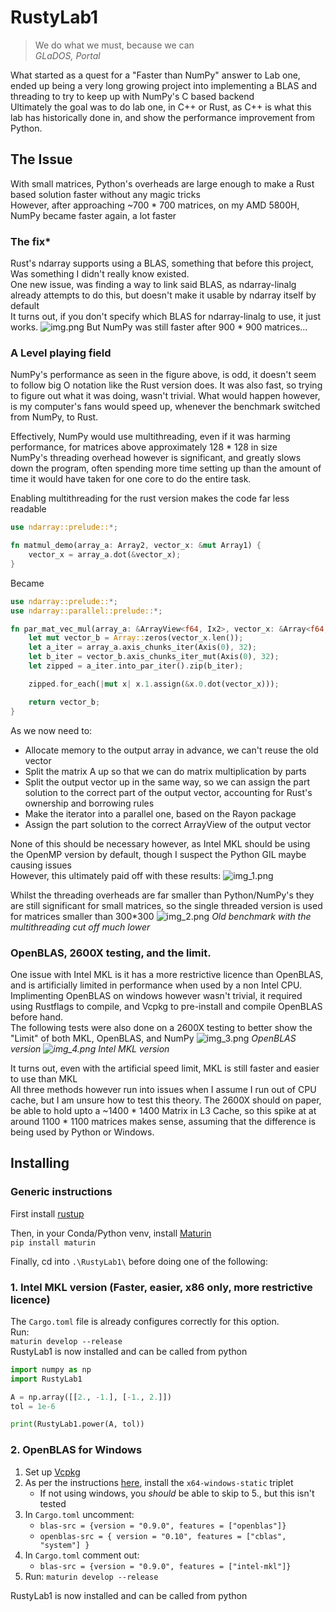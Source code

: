 # RustyLab1

> We do what we must, because we can\
<cite> GLaDOS, Portal 


What started as a quest for a "Faster than NumPy" answer to Lab one, ended up being a very long growing project into implementing a BLAS  and threading to try to keep up with NumPy's C based backend  
Ultimately the goal was to do lab one, in C++ or Rust, as C++ is what this lab has historically done in, and show the performance improvement from Python.  

## The Issue
With small matrices, Python's overheads are large enough to make a Rust based solution faster without any magic tricks  
However, after approaching ~700 * 700 matrices, on my AMD 5800H, NumPy became faster again, a lot faster  

### The fix*
Rust's ndarray supports using a BLAS, something that before this project, Was something I didn't really know existed.  
One new issue, was finding a way to link said BLAS, as ndarray-linalg already attempts to do this, but doesn't make it usable by ndarray itself by default  
It turns out, if you don't specify which BLAS for ndarray-linalg to use, it just works. 
![img.png](img.png)
But NumPy was still faster after 900 * 900 matrices...

### A Level playing field
NumPy's performance as seen in the figure above, is odd, it doesn't seem to follow big O notation like the Rust version does. It was also fast, so trying to figure out what it was doing, wasn't trivial. What would happen however, is my computer's fans would speed up, whenever the benchmark switched from NumPy, to Rust.

Effectively, NumPy would use multithreading, even if it was harming performance, for matrices above approximately 128 * 128 in size  
NumPy's threading overhead however is significant, and greatly slows down the program, often spending more time setting up than the amount of time it would have taken for one core to do the entire task.  

Enabling multithreading for the rust version makes the code far less readable
```rust
use ndarray::prelude::*;

fn matmul_demo(array_a: Array2, vector_x: &mut Array1) {
    vector_x = array_a.dot(&vector_x);
}
```

Became
```rust
use ndarray::prelude::*;
use ndarray::parallel::prelude::*;

fn par_mat_vec_mul(array_a: &ArrayView<f64, Ix2>, vector_x: &Array<f64, Ix1>) -> Array<f64, Ix1> {
    let mut vector_b = Array::zeros(vector_x.len());
    let a_iter = array_a.axis_chunks_iter(Axis(0), 32);
    let b_iter = vector_b.axis_chunks_iter_mut(Axis(0), 32);
    let zipped = a_iter.into_par_iter().zip(b_iter);

    zipped.for_each(|mut x| x.1.assign(&x.0.dot(vector_x)));

    return vector_b;
}
```

As we now need to:
 * Allocate memory to the output array in advance, we can't reuse the old vector
 * Split the matrix A up so that we can do matrix multiplication by parts
 * Split the output vector up in the same way, so we can assign the part solution to the correct part of the output vector, accounting for Rust's ownership and borrowing rules
 * Make the iterator into a parallel one, based on the Rayon package
 * Assign the part solution to the correct ArrayView of the output vector

None of this should be necessary however, as Intel MKL should be using the OpenMP version by default, though I suspect the Python GIL maybe causing issues  
However, this ultimately paid off with these results:
![img_1.png](img_1.png)

Whilst the threading overheads are far smaller than Python/NumPy's they are still significant for small matrices, so the single threaded version is used for matrices smaller than 300*300
![img_2.png](img_2.png)
<cite> Old benchmark with the multithreading cut off much lower

### OpenBLAS, 2600X testing, and the limit.
One issue with Intel MKL is it has a more restrictive licence than OpenBLAS, and is artificially limited in performance when used by a non Intel CPU.  
Implimenting OpenBLAS on windows however wasn't trivial, it required using Rustflags to compile, and Vcpkg to pre-install and compile OpenBLAS before hand.  
The following tests were also done on a 2600X testing to better show the "Limit" of both MKL, OpenBLAS, and NumPy
![img_3.png](img_3.png)
<cite> OpenBLAS version
![img_4.png](img_4.png)
<cite> Intel MKL version

It turns out, even with the artificial speed limit, MKL is still faster and easier to use than MKL  
All three methods however run into issues when I assume I run out of CPU cache, but I am unsure how to test this theory. The 2600X should on paper, be able to hold upto a ~1400 * 1400 Matrix in L3 Cache, so this spike at at around 1100 * 1100 matrices makes sense, assuming that the difference is being used by Python or Windows.

## Installing
### Generic instructions
First install [rustup][0]

Then, in your Conda/Python venv, install [Maturin][1]  
```pip install maturin```

Finally, cd into `.\RustyLab1\` before doing one of the following:

### 1. Intel MKL version (Faster, easier, x86 only, more restrictive licence)

The `Cargo.toml` file is already configures correctly for this option.  
Run:   
```maturin develop --release```  
RustyLab1 is now installed and can be called from python  
```py
import numpy as np
import RustyLab1

A = np.array([[2., -1.], [-1., 2.]])
tol = 1e-6

print(RustyLab1.power(A, tol))
```
### 2. OpenBLAS for Windows
1. Set up [Vcpkg][3]  
2. As per the instructions [here][4], install the `x64-windows-static` triplet
   * If not using windows, you *should* be able to skip to 5., but this isn't tested 
3. In `Cargo.toml` uncomment:
   * `blas-src = {version = "0.9.0", features = ["openblas"]}`
   * `openblas-src = { version = "0.10", features = ["cblas", "system"] }`
4. In `Cargo.toml` comment out:
   * `blas-src = {version = "0.9.0", features = ["intel-mkl"]}`
5. Run: ```maturin develop --release```

RustyLab1 is now installed and can be called from python



[0]: https://www.rust-lang.org/tools/install
[1]: https://github.com/PyO3/maturin
[3]: https://vcpkg.io/en/getting-started
[4]: https://github.com/blas-lapack-rs/openblas-src
